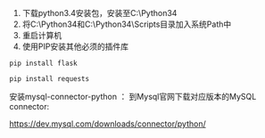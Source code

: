 1. 下载python3.4安装包，安装至C:\Python34
2. 将C:\Python34和C:\Python34\Scripts目录加入系统Path中
3. 重启计算机
4. 使用PIP安装其他必须的插件库

```
pip install flask

```
```
pip install requests
```

安装mysql-connector-python ：
 到Mysql官网下载对应版本的MySQL connector:
 
   https://dev.mysql.com/downloads/connector/python/



